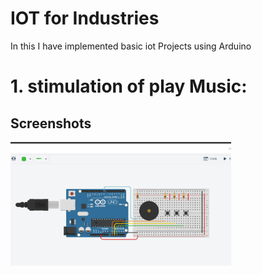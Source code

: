 # IOT for Industries
In this I have implemented basic iot Projects using Arduino

 # 1. stimulation of play Music:

Screenshots
-----------

<img width="70%" src="screenshots/2.png" />
